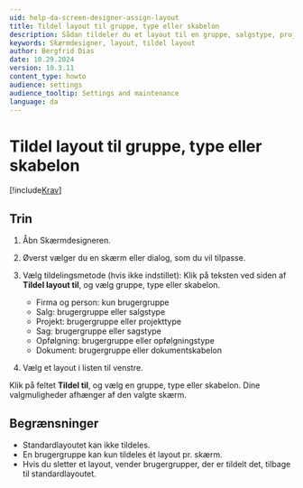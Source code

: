 ```yaml
---
uid: help-da-screen-designer-assign-layout
title: Tildel layout til gruppe, type eller skabelon
description: Sådan tildeler du et layout til en gruppe, salgstype, projekttype eller sagstype ved hjælp af Skærmdesigneren i Indstillinger og vedligeholdelse.
keywords: Skærmdesigner, layout, tildel layout
author: Bergfrid Dias
date: 10.29.2024
version: 10.3.11
content_type: howto
audience: settings
audience_tooltip: Settings and maintenance
language: da
---
```


# Tildel layout til gruppe, type eller skabelon

[!include[Krav](../../../includes/req-dev-tools.md)]

## Trin

1. Åbn Skærmdesigneren.

1. Øverst vælger du en skærm eller dialog, som du vil tilpasse.

1. Vælg tildelingsmetode (hvis ikke indstillet): Klik på teksten ved siden af **Tildel layout til**, og vælg gruppe, type eller skabelon.

    * Firma og person: kun brugergruppe
    * Salg: brugergruppe eller salgstype
    * Projekt: brugergruppe eller projekttype
    * Sag: brugergruppe eller sagstype
    * Opfølgning: brugergruppe eller opfølgningstype
    * Dokument: brugergruppe eller dokumentskabelon

1. Vælg et layout i listen til venstre.

Klik på feltet **Tildel til**, og vælg en gruppe, type eller skabelon. Dine valgmuligheder afhænger af den valgte skærm.

## Begrænsninger

* Standardlayoutet kan ikke tildeles.
* En brugergruppe kan kun tildeles ét layout pr. skærm.
* Hvis du sletter et layout, vender brugergrupper, der er tildelt det, tilbage til standardlayoutet.

<!-- Referenced links -->

<!-- Referenced images -->
